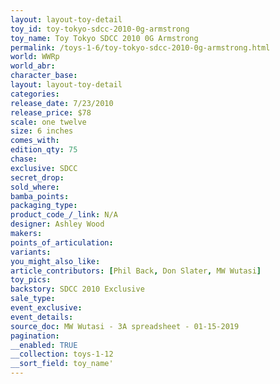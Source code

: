```yaml
---
layout: layout-toy-detail 
toy_id: toy-tokyo-sdcc-2010-0g-armstrong
toy_name: Toy Tokyo SDCC 2010 0G Armstrong
permalink: /toys-1-6/toy-tokyo-sdcc-2010-0g-armstrong.html
world: WWRp
world_abr: 
character_base: 
layout: layout-toy-detail
categories: 
release_date: 7/23/2010
release_price: $78 
scale: one twelve
size: 6 inches
comes_with: 
edition_qty: 75
chase: 
exclusive: SDCC
secret_drop: 
sold_where: 
bamba_points: 
packaging_type: 
product_code_/_link: N/A
designer: Ashley Wood
makers: 
points_of_articulation: 
variants: 
you_might_also_like: 
article_contributors: [Phil Back, Don Slater, MW Wutasi]
toy_pics: 
backstory: SDCC 2010 Exclusive
sale_type: 
event_exclusive: 
event_details: 
source_doc: MW Wutasi - 3A spreadsheet - 01-15-2019
pagination: 
__enabled: TRUE
__collection: toys-1-12
__sort_field: toy_name'
---
```

